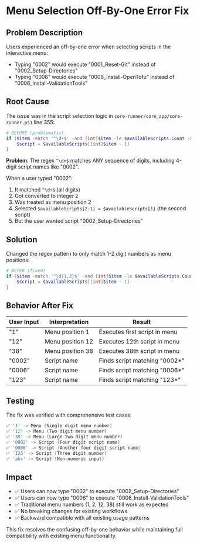 # Menu Selection Off-By-One Error Fix

## Problem Description

Users experienced an off-by-one error when selecting scripts in the interactive menu:

- Typing "0002" would execute "0001_Reset-Git" instead of "0002_Setup-Directories"
- Typing "0006" would execute "0008_Install-OpenTofu" instead of "0006_Install-ValidationTools"

## Root Cause

The issue was in the script selection logic in `core-runner/core_app/core-runner.ps1` line 355:

```powershell
# BEFORE (problematic)
if ($item -match '^\d+$' -and [int]$item -le $availableScripts.Count -and [int]$item -gt 0) {
    $script = $availableScripts[[int]$item - 1]
}
```

**Problem**: The regex `^\d+$` matches ANY sequence of digits, including 4-digit script names like "0002". 

When a user typed "0002":
1. It matched `^\d+$` (all digits)
2. Got converted to integer `2` 
3. Was treated as menu position 2
4. Selected `$availableScripts[2-1] = $availableScripts[1]` (the second script)
5. But the user wanted script "0002_Setup-Directories"

## Solution

Changed the regex pattern to only match 1-2 digit numbers as menu positions:

```powershell
# AFTER (fixed)
if ($item -match '^\d{1,2}$' -and [int]$item -le $availableScripts.Count -and [int]$item -gt 0) {
    $script = $availableScripts[[int]$item - 1]
}
```

## Behavior After Fix

| User Input | Interpretation | Result |
|------------|----------------|---------|
| "1" | Menu position 1 | Executes first script in menu |
| "12" | Menu position 12 | Executes 12th script in menu |
| "38" | Menu position 38 | Executes 38th script in menu |
| "0002" | Script name | Finds script matching "0002*" |
| "0006" | Script name | Finds script matching "0006*" |
| "123" | Script name | Finds script matching "123*" |

## Testing

The fix was verified with comprehensive test cases:

```powershell
✅ '1' -> Menu (Single digit menu number)
✅ '12' -> Menu (Two digit menu number)  
✅ '38' -> Menu (Large two digit menu number)
✅ '0002' -> Script (Four digit script name)
✅ '0006' -> Script (Another four digit script name)
✅ '123' -> Script (Three digit number)
✅ 'abc' -> Script (Non-numeric input)
```

## Impact

- ✅ Users can now type "0002" to execute "0002_Setup-Directories"
- ✅ Users can now type "0006" to execute "0006_Install-ValidationTools"  
- ✅ Traditional menu numbers (1, 2, 12, 38) still work as expected
- ✅ No breaking changes for existing workflows
- ✅ Backward compatible with all existing usage patterns

This fix resolves the confusing off-by-one behavior while maintaining full compatibility with existing menu functionality.
